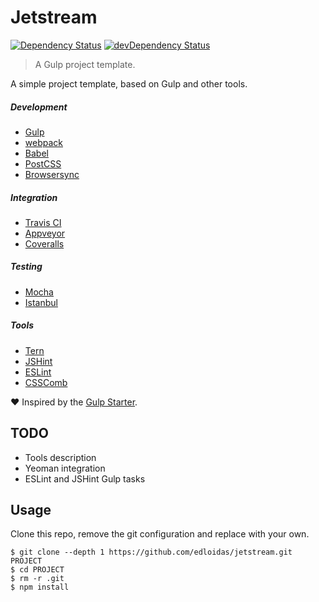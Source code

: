 Jetstream
=========

[![Dependency Status](https://david-dm.org/edloidas/jetstream.svg)](https://david-dm.org/edloidas/jetstream)
[![devDependency Status](https://david-dm.org/edloidas/jetstream/dev-status.svg)](https://david-dm.org/edloidas/jetstream#info=devDependencies)

> A Gulp project template.

A simple project template, based on Gulp and other tools.

##### Development #####
* [Gulp](http://gulpjs.com/)
* [webpack](https://webpack.github.io/)
* [Babel](https://babeljs.io/)
* [PostCSS](https://github.com/postcss/postcss)
* [Browsersync](http://www.browsersync.io/)

##### Integration #####
* [Travis CI](https://travis-ci.org/)
* [Appveyor](http://www.appveyor.com/)
* [Coveralls](https://coveralls.io/)

##### Testing #####
* [Mocha](https://mochajs.org/)
* [Istanbul](https://gotwarlost.github.io/istanbul/)

##### Tools #####
* [Tern](http://ternjs.net/)
* [JSHint](http://jshint.com/)
* [ESLint](http://eslint.org/)
* [CSSComb](http://csscomb.com/)

:heart: Inspired by the  [Gulp Starter](https://github.com/vigetlabs/gulp-starter).

## TODO ##

* Tools description
* Yeoman integration
* ESLint and JSHint Gulp tasks

## Usage ##

Clone this repo, remove the git configuration and replace with your own.

```shell
$ git clone --depth 1 https://github.com/edloidas/jetstream.git PROJECT
$ cd PROJECT
$ rm -r .git
$ npm install
```
